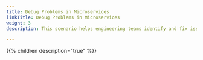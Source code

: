 ```yaml
---
title: Debug Problems in Microservices
linkTitle: Debug Problems in Microservices
weight: 3
description: This scenario helps engineering teams identify and fix issues caused by planned and unplanned changes to their microservices-based applications.

---
```


{{% children description="true" %}}
